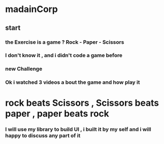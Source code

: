 # madainCorp
## start
### the Exercise is a game ? Rock  -  Paper  -  Scissors
### I don't know it , and i didn't code a game before 
### new Challenge 
### Ok i watched 3 videos a bout the game and how play it 
# rock beats Scissors , Scissors beats paper , paper beats rock
### I will use my library to build UI ,  i built it by my self and i will happy to discuss any part of it
